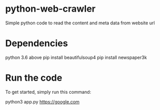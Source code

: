 # python-web-crawler

Simple python code to read the content and meta data from website url

# Dependencies

python 3.6 above
pip install beautifulsoup4
pip install newspaper3k

# Run the code

To get started, simply run this command:

python3 app.py https://google.com
